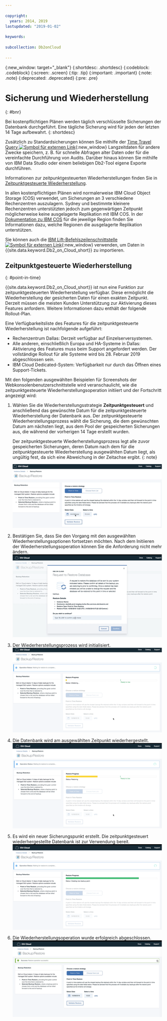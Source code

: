 ```yaml
---

copyright:
  years: 2014, 2019
lastupdated: "2019-01-02"

keywords: 

subcollection: Db2onCloud

---
```


<!-- Attribute definitions --> 
{:new_window: target="_blank"}
{:shortdesc: .shortdesc}
{:codeblock: .codeblock}
{:screen: .screen}
{:tip: .tip}
{:important: .important}
{:note: .note}
{:deprecated: .deprecated}
{:pre: .pre}

# Sicherung und Wiederherstellung
{: #bnr}

Bei kostenpflichtigen Plänen werden täglich verschlüsselte Sicherungen der Datenbank durchgeführt. Eine tägliche Sicherung wird für jeden der letzten 14 Tage aufbewahrt.
{: shortdesc}

Zusätzlich zu Standardsicherungen können Sie mithilfe der [Time Travel Query ![Symbol für externen Link](../../icons/launch-glyph.svg "Symbol für externen Link")](https://developer.ibm.com/answers/questions/426878/how-do-i-use-time-travel-query-in-db2-or-db2-on-cl.html){:new_window} Langzeitdaten für andere Zwecke speichern, z. B. für schnelle Abfragen alter Daten oder für die vereinfachte Durchführung von Audits. Darüber hinaus können Sie mithilfe von IBM Data Studio oder einem beliebigen Db2-Tool eigene Exporte durchführen.
 
Informationen zur zeitpunktgesteuerten Wiederherstellungen finden Sie in [Zeitpunktgesteuerte Wiederherstellung](#point-in-time).

In allen kostenpflichtigen Plänen wird normalerweise IBM Cloud Object Storage (COS) verwendet, um Sicherungen an 3 verschiedene Rechenzentren auszulagern. Sydney und bestimmte kleinere Rechenzentren unterstützten jedoch zum gegenwärtigen Zeitpunkt möglicherweise keine ausgelagerte Replikation mit IBM COS. In der [Dokumentation zu IBM COS](/docs/services/cloud-object-storage/basics?topic=cloud-object-storage-endpoints#endpoints) für die jeweilige Region finden Sie Informationen dazu, welche Regionen die ausgelagerte Replikation unterstützen.

Sie können auch die [IBM Lift-Befehlszeilenschnittstelle ![Symbol für externen Link](../../icons/launch-glyph.svg "Symbol für externen Link")](https://www.lift-cli.cloud.ibm.com/){:new_window} verwenden, um Daten in {{site.data.keyword.Db2_on_Cloud_short}} zu importieren.

## Zeitpunktgesteuerte Wiederherstellung
{: #point-in-time}

{{site.data.keyword.Db2_on_Cloud_short}} ist nun eine Funktion zur zeitpunktgesteuerten Wiederherstellung verfügbar. Diese ermöglicht die Wiederherstellung der gesicherten Daten für einen exakten Zeitpunkt. Derzeit müssen die meisten Kunden Unterstützung zur Aktivierung dieses Features anfordern. Weitere Informationen dazu enthält der folgende Rollout-Plan.

Eine Verfügbarkeitsliste des Features für die zeitpunktgesteuerte Wiederherstellung ist nachfolgende aufgeführt:
- Rechenzentrum Dallas: Derzeit verfügbar auf Einzelserversystemen.
- Alle anderen, einschließlich Europa und HA-Systeme in Dallas: Aktivierung des Features muss beim Support angefordert werden. Der vollständige Rollout für alle Systeme wird bis 28. Februar 2019 abgeschlossen sein.
- IBM Cloud Dedicated-System: Verfügbarkeit nur durch das Öffnen eines Support-Tickets.

Mit den folgenden ausgewählten Beispielen für Screenshots der Webkonsolenbenutzerschnittstelle wird veranschaulicht, wie die zeitpunktgesteuerte Wiederherstellungsoperation initiiert und der Fortschritt angezeigt wird:

1. Wählen Sie die Wiederherstellungsstrategie **Zeitpunktgesteuert** und anschließend das gewünschte Datum für die zeitpunktgesteuerte Wiederherstellung der Datenbank aus. Der zeitpunktgesteuerte Wiederherstellungsprozess wählt die Sicherung, die dem gewünschten Datum am nächsten liegt, aus dem Pool der gespeicherten Sicherungen aus, die während der vorherigen 14 Tage erstellt wurden. 

   Der zeitpunktgesteuerte Wiederherstellungsprozess legt alle zuvor gespeicherten Sicherungen, deren Datum nach dem für die zeitpunktgesteuerte Wiederherstellung ausgewählten Datum liegt, als ungültig fest, da sich eine Abweichung in der Zeitachse ergibt.
   {: note}

   ![Ansicht der hervorgehobenen Auswahl für die zeitpunktgesteuerte Wiederherstellungsstrategie](images/pit_restore_1.png)

2. Bestätigen Sie, dass Sie den Vorgang mit den ausgewählten Wiederherstellungsoptionen fortsetzen möchten. Nach dem Initiieren der Wiederherstellungsoperation können Sie die Anforderung nicht mehr ändern.  
![Ansicht des Bestätigungsdialogs für die zeitpunktgesteuerte Wiederherstellung](images/pit_restore_2.png)

3. Der Wiederherstellungsprozess wird initialisiert.
![Ansicht der Initialisierung der zeitpunktgesteuerten Wiederherstellung](images/pit_restore_3.png)

4. Die Datenbank wird am ausgewählten Zeitpunkt wiederhergestellt.
![Ansicht des Fortschritts der zeitpunktgesteuerten Wiederherstellung](images/pit_restore_4.png)

5. Es wird ein neuer Sicherungspunkt erstellt. Die zeitpunktgesteuert wiederhergestellte Datenbank ist zur Verwendung bereit.
![Ansicht der Erstellung des neuen Sicherungspunkts](images/pit_restore_5.png)

6. Die Wiederherstellungsoperation wurde erfolgreich abgeschlossen.
![Ansicht des erfolgreichen Abschlusses der Wiederherstellungsoperation](images/pit_restore_6.png)

